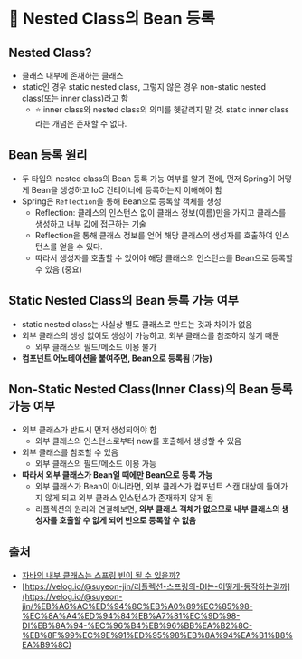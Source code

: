 # 🍃 Nested Class의 Bean 등록

## Nested Class?

- 클래스 내부에 존재하는 클래스
- static인 경우 static nested class, 그렇지 않은 경우 non-static nested class(또는 inner class)라고 함
    - ⭐ inner class와 nested class의 의미를 헷갈리지 말 것. static inner class라는 개념은 존재할 수 없다.

## Bean 등록 원리

- 두 타입의 nested class의 Bean 등록 가능 여부를 알기 전에, 먼저 Spring이 어떻게 Bean을 생성하고 IoC 컨테이너에 등록하는지 이해해야 함
- Spring은 `Reflection`을 통해 Bean으로 등록할 객체를 생성
    - Reflection: 클래스의 인스턴스 없이 클래스 정보(이름)만을 가지고 클래스를 생성하고 내부 값에 접근하는 기술
    - Reflection을 통해 클래스 정보를 얻어 해당 클래스의 생성자를 호출하여 인스턴스를 얻을 수 있다.
    - 따라서 생성자를 호출할 수 있어야 해당 클래스의 인스턴스를 Bean으로 등록할 수 있음 (중요)

## Static Nested Class의 Bean 등록 가능 여부

- static nested class는 사실상 별도 클래스로 만드는 것과 차이가 없음
- 외부 클래스의 생성 없이도 생성이 가능하고, 외부 클래스를 참조하지 않기 때문
    - 외부 클래스의 필드/메소드 이용 불가
- **컴포넌트 어노테이션을 붙여주면, Bean으로 등록됨 (가능)**

## Non-Static Nested Class(Inner Class)의 Bean 등록 가능 여부

- 외부 클래스가 반드시 먼저 생성되어야 함
    - 외부 클래스의 인스턴스로부터 new를 호출해서 생성할 수 있음
- 외부 클래스를 참조할 수 있음
    - 외부 클래스의 필드/메소드 이용 가능
- **따라서 외부 클래스가 Bean일 때에만 Bean으로 등록 가능**
    - 외부 클래스가 Bean이 아니라면, 외부 클래스가 컴포넌트 스캔 대상에 들어가지 않게 되고 외부 클래스 인스턴스가 존재하지 않게 됨
    - 리플렉션의 원리와 연결해보면, **외부 클래스 객체가 없으므로 내부 클래스의 생성자를 호출할 수 없게 되어 빈으로 등록할 수 없음**

## 출처

- [자바의 내부 클래스는 스프링 빈이 될 수 있을까?](https://www.youtube.com/watch?v=2G41JMLh05U)
- [https://velog.io/@suyeon-jin/리플렉션-스프링의-DI는-어떻게-동작하는걸까](https://velog.io/@suyeon-jin/%EB%A6%AC%ED%94%8C%EB%A0%89%EC%85%98-%EC%8A%A4%ED%94%84%EB%A7%81%EC%9D%98-DI%EB%8A%94-%EC%96%B4%EB%96%BB%EA%B2%8C-%EB%8F%99%EC%9E%91%ED%95%98%EB%8A%94%EA%B1%B8%EA%B9%8C)
